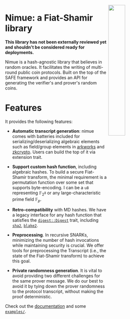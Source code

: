<img
    src="https://upload.wikimedia.org/wikipedia/commons/thumb/e/e2/The_Lady_of_the_Lake_by_Speed_Lancelot.jpg/302px-The_Lady_of_the_Lake_by_Speed_Lancelot.jpg?download"
    align="right"
    width=33%/>

Nimue: a Fiat-Shamir library
=========

**This library has not been externally reviewed yet and shouldn't be considered ready for deployments.**

Nimue is a hash-agnostic library that believes in random oracles.
It facilitates the writing of multi-round public coin protocols.
Built on the top of the SAFE framework and provides an API for generating the verifier's and prover's random coins.

# Features
It provides the following features:

- **Automatic transcript generation**: nimue comes with batteries included for serializing/deserializing algebraic elements such as field/group elements in [arkworks](https://github.com/arkworks-rs/algebra) and [zkcrypto](https://github.com/zkcrypto/group). Users can build the top of it via extension trait.

- **Support custom hash function**, including algebraic hashes.
To build a secure Fiat-Shamir transform, the minimal requirement is a permutation function over some set that supports byte-encoding. I can be a `u8` representing $\mathbb{F}_{2^8}$ or any large-characteristic prime field $\mathbb{F}_p$.

- **Retro-compatibility** with MD hashes.
We have a legacy interface for any hash function that satisfies the [`digest::Digest`](https://docs.rs/digest/latest/digest/trait.Digest.html) trait, including [`sha2`](https://crates.io/crates/sha2), [`blake2`](https://crates.io/crates/blake2).

- **Preprocessing**.
In recursive SNARKs, minimizing the number of hash invocations
while maintaining security is crucial. We offer tools for preprocessing the Transcript (i.e., the state of the Fiat-Shamir transform) to achieve this goal.

- **Private randomness generation**.
It is vital to avoid providing two different challenges for the same prover message. We do our best to avoid it by tying down the prover randomness to the protocol transcript, without making the proof deterministic.

Check out the [documentation](https://docs.rs/nimue/latest/nimue/) and some [`examples/`](https://github.com/mmaker/nimue/tree/main/examples).
